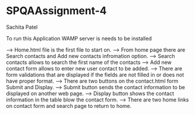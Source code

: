 # SPQAAssignment-4

Sachita Patel

To run this Application WAMP server is needs to be installed


--> Home.html file is the first file to start on.
--> From home page there are Search contacts and Add new contacts infromation option.
--> Search contacts allows to search the first name of the contacts
--> Add new contact form allows to enter new user contact to be added.
--> There are form validations that are displayed if the fields are not filled in or does not have proper format.
--> There are two buttons on the contact.html form Submit and Display.
--> Submit button sends the contact information to be displayed on another web page.
--> Display button shows the contact information in the table blow the contact form.
--> There are two home links on contact form and search page to return to home.
